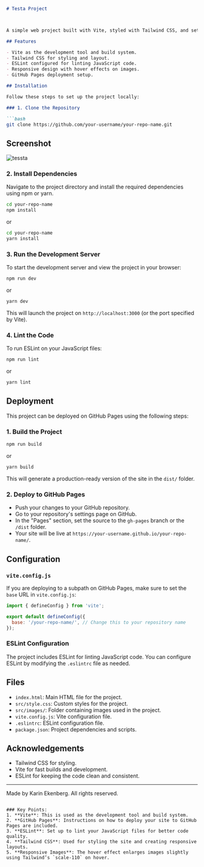 ```markdown
# Testa Project



A simple web project built with Vite, styled with Tailwind CSS, and set up with ESLint for linting. This project demonstrates basic HTML structure, navigation, and responsive images with hover effects. The site is designed for easy deployment on GitHub Pages.

## Features

- Vite as the development tool and build system.
- Tailwind CSS for styling and layout.
- ESLint configured for linting JavaScript code.
- Responsive design with hover effects on images.
- GitHub Pages deployment setup.

## Installation

Follow these steps to set up the project locally:

### 1. Clone the Repository

```bash
git clone https://github.com/your-username/your-repo-name.git
```

## Screenshot


![tessta](https://github.com/user-attachments/assets/a52e2f52-0111-4dde-8cd3-b20554adfd83)

### 2. Install Dependencies

Navigate to the project directory and install the required dependencies using npm or yarn.

```bash
cd your-repo-name
npm install
```

or

```bash
cd your-repo-name
yarn install
```

### 3. Run the Development Server

To start the development server and view the project in your browser:

```bash
npm run dev
```

or

```bash
yarn dev
```

This will launch the project on `http://localhost:3000` (or the port specified by Vite).

### 4. Lint the Code

To run ESLint on your JavaScript files:

```bash
npm run lint
```

or

```bash
yarn lint
```

## Deployment

This project can be deployed on GitHub Pages using the following steps:

### 1. Build the Project

```bash
npm run build
```

or

```bash
yarn build
```

This will generate a production-ready version of the site in the `dist/` folder.

### 2. Deploy to GitHub Pages

- Push your changes to your GitHub repository.
- Go to your repository's settings page on GitHub.
- In the "Pages" section, set the source to the `gh-pages` branch or the `/dist` folder.
- Your site will be live at `https://your-username.github.io/your-repo-name/`.

## Configuration

### `vite.config.js`

If you are deploying to a subpath on GitHub Pages, make sure to set the `base` URL in `vite.config.js`:

```javascript
import { defineConfig } from 'vite';

export default defineConfig({
  base: '/your-repo-name/', // Change this to your repository name
});
```

### ESLint Configuration

The project includes ESLint for linting JavaScript code. You can configure ESLint by modifying the `.eslintrc` file as needed.

## Files

- `index.html`: Main HTML file for the project.
- `src/style.css`: Custom styles for the project.
- `src/images/`: Folder containing images used in the project.
- `vite.config.js`: Vite configuration file.
- `.eslintrc`: ESLint configuration file.
- `package.json`: Project dependencies and scripts.

## Acknowledgements

- Tailwind CSS for styling.
- Vite for fast builds and development.
- ESLint for keeping the code clean and consistent.

---

Made by Karin Ekenberg. All rights reserved.
```

### Key Points:
1. **Vite**: This is used as the development tool and build system.
2. **GitHub Pages**: Instructions on how to deploy your site to GitHub Pages are included.
3. **ESLint**: Set up to lint your JavaScript files for better code quality.
4. **Tailwind CSS**: Used for styling the site and creating responsive layouts.
5. **Responsive Images**: The hover effect enlarges images slightly using Tailwind’s `scale-110` on hover.
